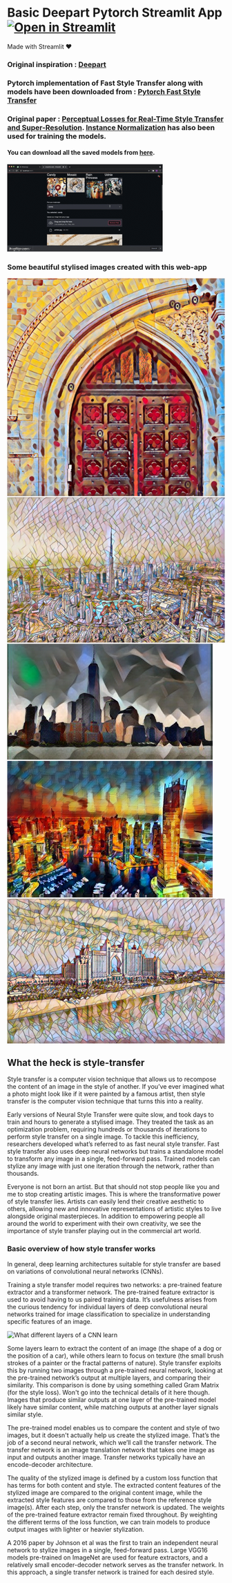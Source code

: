 # Basic Deepart Pytorch Streamlit App [![Open in Streamlit](https://static.streamlit.io/badges/streamlit_badge_black_white.svg)](https://share.streamlit.io/adamdavis99/pytorch-style_transfer-streamlit/streamlit_main.py)

Made with Streamlit ❤️

### Original inspiration : [Deepart](https://deepart.io)

### Pytorch implementation of Fast Style Transfer along with models have been downloaded from : [Pytorch Fast Style Transfer](https://github.com/pytorch/examples/tree/master/fast_neural_style)

### Original paper : [ Perceptual Losses for Real-Time Style Transfer and Super-Resolution](https://arxiv.org/abs/1603.08155). [Instance Normalization](https://arxiv.org/pdf/1607.08022.pdf) has also been used for training the models.

#### You can download all the saved models from [here](https://www.dropbox.com/s/lrvwfehqdcxoza8/saved_models.zip?dl=0).

![](54le16.gif)

### Some beautiful stylised images created with this web-app

![amber](images/output-images/output.jpeg)
![amber](images/output-images/dubai-style.jpeg)
![skyline-udnie](images/output-images/skyline-deepart.jpeg)
![skyline-rain_princess](images/output-images/dubai2.jpeg)
![atlantis](images/output-images/atlantis.jpeg)

## What the heck is style-transfer
Style transfer is a computer vision technique that allows us to recompose the content of an image in the style of another. If you’ve ever imagined what a photo might look like if it were painted by a famous artist, then style transfer is the computer vision technique that turns this into a reality.

Early versions of Neural Style Transfer were quite slow, and took days to train and hours to generate a stylised image. They treated the task as an optimization problem, requiring hundreds or thousands of iterations to perform style transfer on a single image. To tackle this inefficiency, researchers developed what’s referred to as fast neural style transfer. Fast style transfer also uses deep neural networks but trains a standalone model to transform any image in a single, feed-forward pass. Trained models can stylize any image with just one iteration through the network, rather than thousands.

Everyone is not born an artist. But that should not stop people like you and me to stop creating artistic images. This is where the transformative power of style transfer lies. Artists can easily lend their creative aesthetic to others, allowing new and innovative representations of artistic styles to live alongside original masterpieces. In addition to empowering people all around the world to experiment with their own creativity, we see the importance of style transfer playing out in the commercial art world.

### Basic overview of how style transfer works
In general, deep learning architectures suitable for style transfer are based on variations of convolutional neural networks (CNNs). 

Training a style transfer model requires two networks: a pre-trained feature extractor and a transformer network. The pre-trained feature extractor is used to avoid having to us paired training data. It’s usefulness arises from the curious tendency for individual layers of deep convolutional neural networks trained for image classification to specialize in understanding specific features of an image.

![What different layers of a CNN learn](https://i.stack.imgur.com/5yGWY.png)

Some layers learn to extract the content of an image (the shape of a dog or the position of a car), while others learn to focus on texture (the small brush strokes of a painter or the fractal patterns of nature). Style transfer exploits this by running two images through a pre-trained neural network, looking at the pre-trained network’s output at multiple layers, and comparing their similarity. This comparison is done by using something called Gram Matrix (for the style loss). Won't go into the technical details of it here though. Images that produce similar outputs at one layer of the pre-trained model likely have similar content, while matching outputs at another layer signals similar style.

The pre-trained model enables us to compare the content and style of two images, but it doesn't actually help us create the stylized image. That’s the job of a second neural network, which we’ll call the transfer network. The transfer network is an image translation network that takes one image as input and outputs another image. Transfer networks typically have an encode-decoder architecture.

The quality of the stylized image is defined by a custom loss function that has terms for both content and style. The extracted content features of the stylized image are compared to the original content image, while the extracted style features are compared to those from the reference style image(s). After each step, only the transfer network is updated. The weights of the pre-trained feature extractor remain fixed throughout. By weighting the different terms of the loss function, we can train models to produce output images with lighter or heavier stylization.

A 2016 paper by Johnson et al was the first to train an independent neural network to stylize images in a single, feed-forward pass. Large VGG16 models pre-trained on ImageNet are used for feature extractors, and a relatively small encoder-decoder network serves as the transfer network. In this approach, a single transfer network is trained for each desired style.
